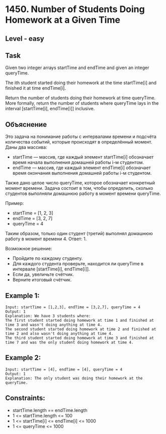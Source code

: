 # 1450. Number of Students Doing Homework at a Given Time


## Level - easy


## Task
Given two integer arrays startTime and endTime and given an integer queryTime.

The ith student started doing their homework at the time startTime[i] and finished it at time endTime[i].

Return the number of students doing their homework at time queryTime. More formally, return the number of students where queryTime lays in the interval [startTime[i], endTime[i]] inclusive.


## Объяснение
Это задача на понимание работы с интервалами времени и подсчёта количества событий, которые происходят в определённый момент.
Даны два массива:
- startTime — массив, где каждый элемент startTime[i] обозначает время начала выполнения домашней работы i-м студентом.
- endTime — массив, где каждый элемент endTime[i] обозначает время окончания выполнения домашней работы i-м студентом.

Также дано целое число queryTime, которое обозначает конкретный момент времени. 
Задача состоит в том, чтобы определить, сколько студентов выполняли домашнюю работу в момент времени queryTime.

Пример:
- startTime = [1, 2, 3]
- endTime = [3, 2, 7]
- queryTime = 4

Таким образом, только один студент (третий) выполнял домашнюю работу в момент времени 4. Ответ: 1.

Возможное решение:
- Пройдите по каждому студенту.
- Для каждого студента проверьте, находится ли queryTime в интервале [startTime[i], endTime[i]].
- Если да, увеличьте счётчик.
- Верните итоговый счётчик.


## Example 1:
```
Input: startTime = [1,2,3], endTime = [3,2,7], queryTime = 4
Output: 1
Explanation: We have 3 students where:
The first student started doing homework at time 1 and finished at time 3 and wasn't doing anything at time 4.
The second student started doing homework at time 2 and finished at time 2 and also wasn't doing anything at time 4.
The third student started doing homework at time 3 and finished at time 7 and was the only student doing homework at time 4.
```


## Example 2:
```
Input: startTime = [4], endTime = [4], queryTime = 4
Output: 1
Explanation: The only student was doing their homework at the queryTime.
```


## Constraints:
- startTime.length == endTime.length
- 1 <= startTime.length <= 100
- 1 <= startTime[i] <= endTime[i] <= 1000
- 1 <= queryTime <= 1000